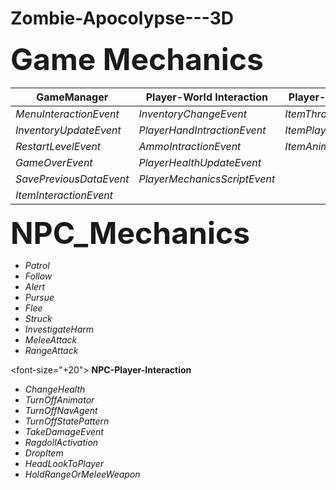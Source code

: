 # Zombie-Apocolypse---3D


<font size="+20"> **Game Mechanics** </font>

|     **GameManager**       |    **Player-World Interaction**   |   **Player-Item Instruction**  |
| ------------------------  |  -------------------------------- |  ---------------------------   |
| *MenuInteractionEvent*    | *InventoryChangeEvent*            | *ItemThrowAndPickEvent*        |
| *InventoryUpdateEvent*    | *PlayerHandIntractionEvent*       | *ItemPlayerIntractionEvent*    |
| *RestartLevelEvent*       | *AmmoIntractionEvent*             | *ItemAnimationSystem*          |
| *GameOverEvent*           | *PlayerHealthUpdateEvent*         |                                |
| *SavePreviousDataEvent*   | *PlayerMechanicsScriptEvent*      |                                |
| *ItemInteractionEvent*    |                                   |                                |

<font size="+20"> **NPC_Mechanics** </font>
- *Patrol*
- *Follow*
- *Alert*
- *Pursue*
- *Flee*
- *Struck*
- *InvestigateHarm*
- *MeleeAttack*
- *RangeAttack*

 <font-size="+20"> **NPC-Player-Interaction**</font>
 - *ChangeHealth*
 - *TurnOffAnimator*
 - *TurnOffNavAgent*
 - *TurnOffStatePattern*
 - *TakeDamageEvent*
 - *RagdollActivation*
 - *DropItem*
 - *HeadLookToPlayer*
 - *HoldRangeOrMeleeWeapon*
 
 
